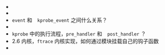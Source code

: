 * 
* 
* `event` 和　`kprobe_event` 之间什么关系？
* 
* `kprobe` 中的执行流程，`pre_handler` 和　`post_handler` ？
* 2.6 内核，`ftrace` 内核实现，如何通过模块挂载自己的钩子函数
* 









